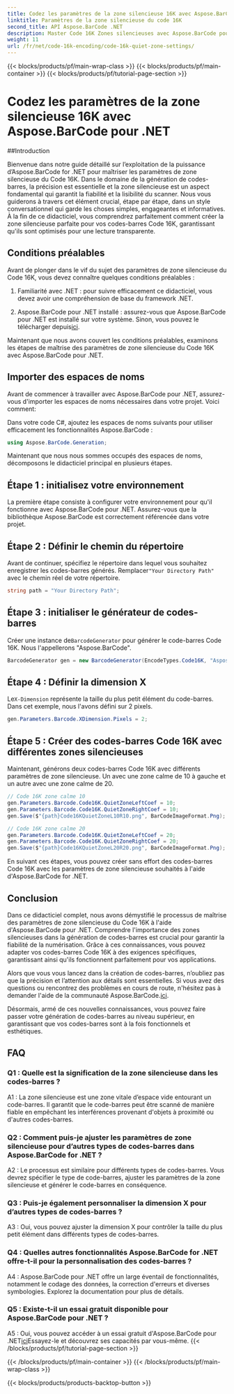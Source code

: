 ```yaml
---
title: Codez les paramètres de la zone silencieuse 16K avec Aspose.BarCode pour .NET
linktitle: Paramètres de la zone silencieuse du code 16K
second_title: API Aspose.BarCode .NET
description: Master Code 16K Zones silencieuses avec Aspose.BarCode pour .NET. Personnalisez les paramètres des codes-barres pour une numérisation fiable.
weight: 11
url: /fr/net/code-16k-encoding/code-16k-quiet-zone-settings/
---
```


{{< blocks/products/pf/main-wrap-class >}}
{{< blocks/products/pf/main-container >}}
{{< blocks/products/pf/tutorial-page-section >}}

# Codez les paramètres de la zone silencieuse 16K avec Aspose.BarCode pour .NET

##Introduction

Bienvenue dans notre guide détaillé sur l’exploitation de la puissance d’Aspose.BarCode for .NET pour maîtriser les paramètres de zone silencieuse du Code 16K. Dans le domaine de la génération de codes-barres, la précision est essentielle et la zone silencieuse est un aspect fondamental qui garantit la fiabilité et la lisibilité du scanner. Nous vous guiderons à travers cet élément crucial, étape par étape, dans un style conversationnel qui garde les choses simples, engageantes et informatives. À la fin de ce didacticiel, vous comprendrez parfaitement comment créer la zone silencieuse parfaite pour vos codes-barres Code 16K, garantissant qu'ils sont optimisés pour une lecture transparente.

## Conditions préalables

Avant de plonger dans le vif du sujet des paramètres de zone silencieuse du Code 16K, vous devez connaître quelques conditions préalables :

1. Familiarité avec .NET : pour suivre efficacement ce didacticiel, vous devez avoir une compréhension de base du framework .NET.

2.  Aspose.BarCode pour .NET installé : assurez-vous que Aspose.BarCode pour .NET est installé sur votre système. Sinon, vous pouvez le télécharger depuis[ici](https://releases.aspose.com/barcode/net/).

Maintenant que nous avons couvert les conditions préalables, examinons les étapes de maîtrise des paramètres de zone silencieuse du Code 16K avec Aspose.BarCode pour .NET.

## Importer des espaces de noms

Avant de commencer à travailler avec Aspose.BarCode pour .NET, assurez-vous d'importer les espaces de noms nécessaires dans votre projet. Voici comment:

Dans votre code C#, ajoutez les espaces de noms suivants pour utiliser efficacement les fonctionnalités Aspose.BarCode :

```csharp
using Aspose.BarCode.Generation;
```

Maintenant que nous nous sommes occupés des espaces de noms, décomposons le didacticiel principal en plusieurs étapes.

## Étape 1 : initialisez votre environnement

La première étape consiste à configurer votre environnement pour qu'il fonctionne avec Aspose.BarCode pour .NET. Assurez-vous que la bibliothèque Aspose.BarCode est correctement référencée dans votre projet.

## Étape 2 : Définir le chemin du répertoire

 Avant de continuer, spécifiez le répertoire dans lequel vous souhaitez enregistrer les codes-barres générés. Remplacer`"Your Directory Path"` avec le chemin réel de votre répertoire.

```csharp
string path = "Your Directory Path";
```

## Étape 3 : initialiser le générateur de codes-barres

 Créer une instance de`BarcodeGenerator` pour générer le code-barres Code 16K. Nous l'appellerons "Aspose.BarCode".

```csharp
BarcodeGenerator gen = new BarcodeGenerator(EncodeTypes.Code16K, "Aspose.BarCode");
```

## Étape 4 : Définir la dimension X

 Le`X-Dimension` représente la taille du plus petit élément du code-barres. Dans cet exemple, nous l'avons défini sur 2 pixels.

```csharp
gen.Parameters.Barcode.XDimension.Pixels = 2;
```

## Étape 5 : Créer des codes-barres Code 16K avec différentes zones silencieuses

Maintenant, générons deux codes-barres Code 16K avec différents paramètres de zone silencieuse. Un avec une zone calme de 10 à gauche et un autre avec une zone calme de 20.

```csharp
// Code 16K zone calme 10
gen.Parameters.Barcode.Code16K.QuietZoneLeftCoef = 10;
gen.Parameters.Barcode.Code16K.QuietZoneRightCoef = 10;
gen.Save($"{path}Code16KQuietZoneL10R10.png", BarCodeImageFormat.Png);

// Code 16K zone calme 20
gen.Parameters.Barcode.Code16K.QuietZoneLeftCoef = 20;
gen.Parameters.Barcode.Code16K.QuietZoneRightCoef = 20;
gen.Save($"{path}Code16KQuietZoneL20R20.png", BarCodeImageFormat.Png);
```

En suivant ces étapes, vous pouvez créer sans effort des codes-barres Code 16K avec les paramètres de zone silencieuse souhaités à l'aide d'Aspose.BarCode for .NET.

## Conclusion

Dans ce didacticiel complet, nous avons démystifié le processus de maîtrise des paramètres de zone silencieuse du Code 16K à l'aide d'Aspose.BarCode pour .NET. Comprendre l'importance des zones silencieuses dans la génération de codes-barres est crucial pour garantir la fiabilité de la numérisation. Grâce à ces connaissances, vous pouvez adapter vos codes-barres Code 16K à des exigences spécifiques, garantissant ainsi qu'ils fonctionnent parfaitement pour vos applications.

 Alors que vous vous lancez dans la création de codes-barres, n’oubliez pas que la précision et l’attention aux détails sont essentielles. Si vous avez des questions ou rencontrez des problèmes en cours de route, n'hésitez pas à demander l'aide de la communauté Aspose.BarCode.[ici](https://forum.aspose.com/c/barcode/13).

Désormais, armé de ces nouvelles connaissances, vous pouvez faire passer votre génération de codes-barres au niveau supérieur, en garantissant que vos codes-barres sont à la fois fonctionnels et esthétiques.

## FAQ

### Q1 : Quelle est la signification de la zone silencieuse dans les codes-barres ?
   
A1 : La zone silencieuse est une zone vitale d’espace vide entourant un code-barres. Il garantit que le code-barres peut être scanné de manière fiable en empêchant les interférences provenant d'objets à proximité ou d'autres codes-barres.

### Q2 : Comment puis-je ajuster les paramètres de zone silencieuse pour d’autres types de codes-barres dans Aspose.BarCode for .NET ?

A2 : Le processus est similaire pour différents types de codes-barres. Vous devrez spécifier le type de code-barres, ajuster les paramètres de la zone silencieuse et générer le code-barres en conséquence.

### Q3 : Puis-je également personnaliser la dimension X pour d’autres types de codes-barres ?

A3 : Oui, vous pouvez ajuster la dimension X pour contrôler la taille du plus petit élément dans différents types de codes-barres.

### Q4 : Quelles autres fonctionnalités Aspose.BarCode for .NET offre-t-il pour la personnalisation des codes-barres ?

A4 : Aspose.BarCode pour .NET offre un large éventail de fonctionnalités, notamment le codage des données, la correction d'erreurs et diverses symbologies. Explorez la documentation pour plus de détails.

### Q5 : Existe-t-il un essai gratuit disponible pour Aspose.BarCode pour .NET ?

 A5 : Oui, vous pouvez accéder à un essai gratuit d'Aspose.BarCode pour .NET[ici](https://releases.aspose.com/)Essayez-le et découvrez ses capacités par vous-même.
{{< /blocks/products/pf/tutorial-page-section >}}

{{< /blocks/products/pf/main-container >}}
{{< /blocks/products/pf/main-wrap-class >}}

{{< blocks/products/products-backtop-button >}}
